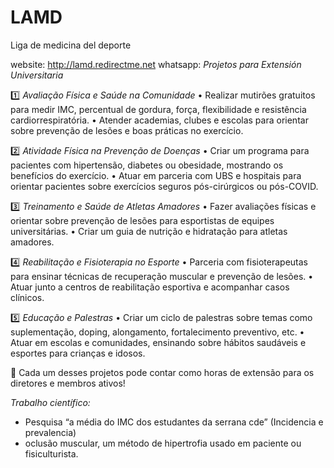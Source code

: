 # LAMD
Liga de medicina del deporte

website: http://lamd.redirectme.net
whatsapp: 
*Projetos para Extensión Universitaria*

1️⃣ *Avaliação Física e Saúde na Comunidade*
	•	Realizar mutirões gratuitos para medir IMC, percentual de gordura, força, flexibilidade e resistência cardiorrespiratória.
	•	Atender academias, clubes e escolas para orientar sobre prevenção de lesões e boas práticas no exercício.

2️⃣ *Atividade Física na Prevenção de Doenças*
	•	Criar um programa para pacientes com hipertensão, diabetes ou obesidade, mostrando os benefícios do exercício.
	•	Atuar em parceria com UBS e hospitais para orientar pacientes sobre exercícios seguros pós-cirúrgicos ou pós-COVID.

3️⃣ *Treinamento e Saúde de Atletas Amadores*
	•	Fazer avaliações físicas e orientar sobre prevenção de lesões para esportistas de equipes universitárias.
	•	Criar um guia de nutrição e hidratação para atletas amadores.

4️⃣ *Reabilitação e Fisioterapia no Esporte*
	•	Parceria com fisioterapeutas para ensinar técnicas de recuperação muscular e prevenção de lesões.
	•	Atuar junto a centros de reabilitação esportiva e acompanhar casos clínicos.

5️⃣ *Educação e Palestras*
	•	Criar um ciclo de palestras sobre temas como suplementação, doping, alongamento, fortalecimento preventivo, etc.
	•	Atuar em escolas e comunidades, ensinando sobre hábitos saudáveis e esportes para crianças e idosos.

📌 Cada um desses projetos pode contar como horas de extensão para os diretores e membros ativos!

*Trabalho científico:* 
- Pesquisa “a média do IMC dos estudantes da serrana cde” (Incidencia e prevalencia)
- ⁠oclusão muscular, um método de hipertrofia usado em paciente ou fisiculturista.
